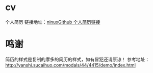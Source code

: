 # cv 
个人简历
链接地址：[ninuxGithub 个人简历链接](https://ninuxgithub.github.io/cv/index.html#skills)
   

# 鸣谢
简历的样式是复制的摩多的简历的样式，如有冒犯还请原谅！
参考地址：http://yanshi.sucaihuo.com/modals/44/4415/demo/index.html

